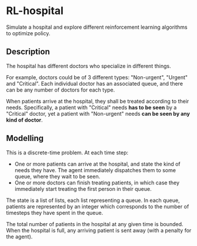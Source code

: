# RL-hospital

Simulate a hospital and explore different reinforcement learning algorithms to optimize policy.

## Description
The hospital has different doctors who specialize in different things.

For example, doctors could be of 3 different types: "Non-urgent", "Urgent" and "Critical".
Each individual doctor has an associated queue, and there can be any number of doctors for each type.

When patients arrive at the hospital, they shall be treated according to their needs.
Specifically, a patient with "Critical" needs **has to be seen** by a "Critical" doctor, yet a patient with "Non-urgent" needs **can be seen by any kind of doctor**.

## Modelling

This is a discrete-time problem. At each time step:
- One or more patients can arrive at the hospital, and state the kind of needs they have. The agent immediately dispatches them to some queue, where they wait to be seen.
- One or more doctors can finish treating patients, in which case they immediately start treating the first person in their queue.

The state is a list of lists, each list representing a queue. In each queue, patients are represented by an integer which corresponds to the number of timesteps they have spent in the queue.

The total number of patients in the hospital at any given time is bounded.
When the hospital is full, any arriving patient is sent away (with a penalty for the agent).
